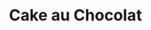 ---
layout: recette
categories: [recettes]
hidden: true
lang: fr
sitemap: false
title: Cake au Chocolat
type: sucre
recettes:
  Chocolat I: 
    ingredients:
      - nom: chocolat noir 70%
        qte: 200
        unite: gr
      - nom: beurre
        qte: 80
        unite: gr
      - nom: oeufs 
        qte: 4
        variable: true
      - nom: sucre glace
        qte: 100
        unite: gr
      - nom: farine blanche
        qte: 60
        unite: gr
      - nom: levure chimique
        qte: 5
        unite: gr
      - nom: cacao en poudre non sucré
        qte: 10
        unite: gr
    etapes:
      - label: Préparation
        details:
        - Faire fondre le chocolat avec le beurre
        - Blanchir les oeufs et le sucre au batteur électrique à vitesse maximale
        - Tamiser la farine, le chocolat en poudre et la levure sur la préparation
        - Incorporer à l'aide d'une spatule silicone
        - Incorporer le mélange beurre-chocolat
        - Beurrer et fariner un moule
        - Verser la préparation dans le moule
      - label: Cuisson
        emoji: 🔥
        details:
        - Réserver la préparation au frais le temps que le four chauffe
        - Cuire entre 25 et 35 minutes à 180°C en chaleur tournante
        - Vérifier que le gâteau est cuit avec la pointe d'un couteau
  Chocolat II: 
    ingredients:
      - nom: chocolat noir 70%
        qte: 40
        unite: gr
      - nom: beurre
        qte: 75
        unite: gr
      - nom: oeufs 
        qte: 4
        variable: true
      - nom: miel
        qte: 60 
        unite: gr
      - nom: sucre
        qte: 100
        unite: gr
      - nom: poudre d'amandes
        qte: 60
        unite: gr
      - nom: farine blanche
        qte: 90
        unite: gr
      - nom: levure chimique
        qte: 6
        unite: gr
      - nom: cacao en poudre non sucré
        qte: 20
        unite: gr
      - nom: crème fleurette
        qte: 100
        unite: gr
      - nom: rhum brun
        qte: 15
        unite: gr
    etapes:
      - label: Préparation
        details:
        - Faire fondre le chocolat avec le beurre
        - Mélanger les oeufs, le miel et le sucre au fouet
        - Tamiser la farine, la poudre d'amandes, le chocolat en poudre et la levure sur la préparation
        - Incorporer à l'aide d'une spatule silicone
        - Incorporer la crème entière et le rhum
        - Incorporer le mélange beurre-chocolat
        - Beurrer et fariner un moule
        - Verser la préparation dans le moule
      - label: Cuisson
        emoji: 🔥
        details:
        - Réserver au frais au moins une heure avant cuisson
        - Cuire 45 minutes à 160°C en chaleur tournante
        - Vérifier que le gâteau est cuit avec la pointe d'un couteau
  Marbré:
    ingredients:
    - nom: oeufs 
      qte: 2
      variable: true
    - nom: sucre
      qte: 200
      unite: gr
    - nom: beurre
      qte: 125
      unite: gr
    - nom: crème fleurette
      qte:  175
      unite: gr
    - nom: farine
      qte: 175
      unite: gr
    - nom: levure chimique
      qte: 6
      unite: gr
    - nom: cacao en poudre non sucré
      qte: 25
      unite: gr
    - nom: vanille liquide
    - nom: glaçage rocher
      lien: /recettes/glacage#Rocher
    etapes:
      - label: Préparation
        details:
          - Faire fondre le beurre 
          - Blanchir les oeufs et le sucre au batteur électrique à vitesse maximale
          - Incorporer progressivement le beurre fondu à vitesse lente
          - Incorporer progressivement la crème fleurette à vitesse très lente
          - Tamiser la farine et la levure sur la préparation
          - Incorporer à l'aide d'une spatule silicone
          - Déverser la préparation dans deux bols distincts
      - label: Partie Chocolat
        details:
          - Incorporer le cacao en poudre non sucré dans un des bols
          - Réserver
      - label: Partie Vanille
        details: 
          - Incorporer la vanille liquide dans l'autre bol
          - Réserver
      - label: Assemblage
        details:         
          - Beurrer et fariner un moule
          - Verser le contenu des deux bols dans le moule en alternant vanille/chocolat
      - label: Cuisson
        emoji: 🔥
        details:
          - Cuire une heure à 150°C
          - Démouler à l'envers sur une grille
          - Laisser ressuer une heure
      - label: Glaçage Rocher
        details:
          - label: Voir ici
            link: /recettes/glacage#Rocher
          - Napper le gâteau avec le glaçage
          - Laisser le glaçage prendre (environ 2 heures à température ambiante)
---